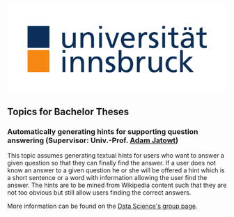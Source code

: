 
![Logo](uibk-logo.2017.svg)
## Topics for Bachelor Theses   

### Automatically generating hints for supporting question answering (Supervisor: Univ.-Prof. [Adam Jatowt](mailto:adam.jatowt@uibk.ac.at))

This topic assumes generating textual hints for users who want to answer a given question so that they can finally find the answer. If a user does not know an answer to a given question he or she will be offered a hint which is a short sentence or a word with information allowing the user find the answer. The hints are to be mined from Wikipedia content such that they are not too obvious but still allow users finding the correct answers.

More information can be found on the [Data Science's group page](https://ds-informatik.uibk.ac.at/).
